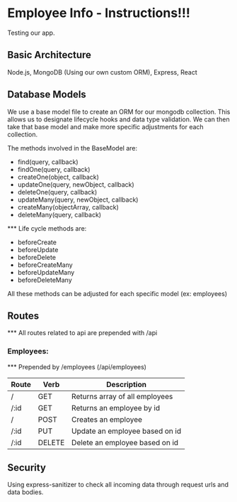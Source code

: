 # Employee Info - Instructions!!!

Testing our app.

## Basic Architecture

Node.js, MongoDB (Using our own custom ORM), Express, React

## Database Models

We use a base model file to create an ORM for our mongodb collection. This allows us to designate lifecycle hooks and data type validation. We can then take that base model and make more specific adjustments for each collection.

The methods involved in the BaseModel are:

 - find(query, callback)
 - findOne(query, callback)
 - createOne(object, callback)
 - updateOne(query, newObject, callback)
 - deleteOne(query, callback)
 - updateMany(query, newObject, callback)
 - createMany(objectArray, callback)
 - deleteMany(query, callback)

 *** Life cycle methods are:

 - beforeCreate
 - beforeUpdate
 - beforeDelete
 - beforeCreateMany
 - beforeUpdateMany
 - beforeDeleteMany

 All these methods can be adjusted for each specific model (ex: employees)

## Routes

*** All routes related to api are prepended with /api

### Employees:

*** Prepended by /employees (/api/employees)

Route | Verb | Description
--- | --- | ---
/ | GET | Returns array of all employees
/:id | GET | Returns an employee by id
/ | POST | Creates an employee
/:id | PUT | Update an employee based on id
/:id | DELETE | Delete an employee based on id

## Security

Using express-sanitizer to check all incoming data through request urls and data bodies.